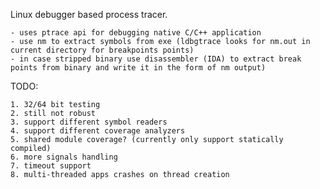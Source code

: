 

Linux debugger based process tracer.

    - uses ptrace api for debugging native C/C++ application
    - use nm to extract symbols from exe (ldbgtrace looks for nm.out in current directory for breakpoints points)
    - in case stripped binary use disassembler (IDA) to extract break points from binary and write it in the form of nm output)
    

TODO:

    1. 32/64 bit testing
    2. still not robust
    3. support different symbol readers
    4. support different coverage analyzers
    5. shared module coverage? (currently only support statically compiled)
    6. more signals handling
    7. timeout support
    8. multi-threaded apps crashes on thread creation
    
